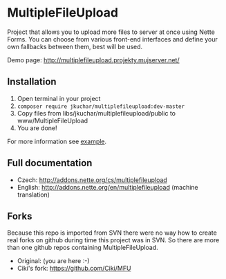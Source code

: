 MultipleFileUpload
==================

Project that allows you to upload more files to server at once using Nette Forms. You can choose from various front-end interfaces and define your own fallbacks between them, best will be used.

Demo page: http://multiplefileupload.projekty.mujserver.net/

Installation
------------
1. Open terminal in your project
2. `composer require jkuchar/multiplefileupload:dev-master`
3. Copy files from libs/jkuchar/multiplefileupload/public to www/MultipleFileUpload
4. You are done!

For more information see [example][].


Full documentation
------------------
- Czech: http://addons.nette.org/cs/multiplefileupload
- English: http://addons.nette.org/en/multiplefileupload (machine translation)

Forks
-----

Because this repo is imported from SVN there were no way how to create real forks on github during time this project was in SVN. So there are more than one github repos containing MultipleFileUpload.

- Original: (you are here :-)
- Ciki's fork: https://github.com/Ciki/MFU


[example]: https://github.com/jkuchar/MultipleFileUpload-example
